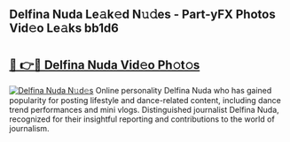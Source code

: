 ## Delfina Nuda Le𝚊k𝚎d N𝚞𝚍es - Part-yFX Photos Vid𝚎o Le𝚊ks bb1d6

# <h2><a href="http://fbdlvg.evod.top/?m=Delfina+Nuda">🔗 👉🔴 Delfina Nuda Vid𝚎o Ph𝚘t𝚘s</a></h2>

[![Delfina Nuda N𝚞d𝚎s](https://i.imgur.com/8V9OHl7.gif)](http://fbdlvg.evod.top/?m=Delfina+Nuda)
Online personality Delfina Nuda who has gained popularity for posting lifestyle and dance-related content, including dance trend performances and mini vlogs. Distinguished journalist Delfina Nuda, recognized for their insightful reporting and contributions to the world of journalism. 
